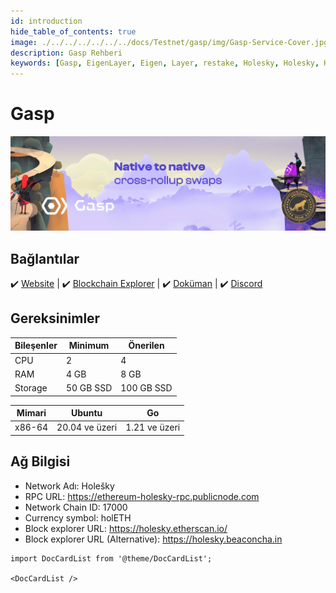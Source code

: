```yaml
---
id: introduction
hide_table_of_contents: true
image: ./../../../../../../docs/Testnet/gasp/img/Gasp-Service-Cover.jpg
description: Gasp Rehberi
keywords: [Gasp, EigenLayer, Eigen, Layer, restake, Holesky, Holesky, Holešky, kurulum]
---
```

# Gasp 

![Gasp](./../../../../../../docs/Testnet/gasp/img/Gasp-Service.jpg)

## Bağlantılar
 ✔️ [Website](https://www.gasp.xyz) |
 ✔️ [Blockchain Explorer](https://holesky.etherscan.io) |
 ✔️ [Doküman](https://docs.gasp.xyz) |
 ✔️ [Discord](https://discord.gg/hcM4DfGsRa)

## Gereksinimler

| Bileşenler | Minimum | **Önerilen** |
| ------------ | ------------ | ------------ |
| CPU |	2 | 4 |
| RAM	| 4 GB | 8 GB |
| Storage | 50 GB SSD | 100 GB SSD |
 
| Mimari | Ubuntu | Go |
| ------------ | ------------ | ------------ | 
| x86-64 | 20.04 ve üzeri | 1.21 ve üzeri  |

## Ağ Bilgisi 
* Network Adı: Holešky  
* RPC URL: https://ethereum-holesky-rpc.publicnode.com
* Network Chain ID: 17000
* Currency symbol: holETH
* Block explorer URL: https://holesky.etherscan.io/
* Block explorer URL (Alternative): https://holesky.beaconcha.in

```mdx-code-block
import DocCardList from '@theme/DocCardList';

<DocCardList />
```
